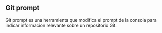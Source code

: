 ##  Git prompt

Git prompt es una herramienta que modifica el prompt de la consola para indicar informacion relevante sobre un repositorio Git.
